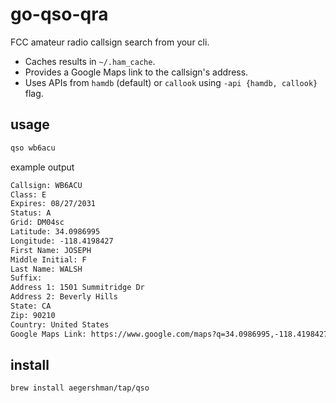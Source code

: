 # go-qso-qra

FCC amateur radio callsign search from your cli.

- Caches results in `~/.ham_cache`.
- Provides a Google Maps link to the callsign's address.
- Uses APIs from `hamdb` (default) or `callook` using `-api {hamdb, callook}` flag.

## usage

```sh
qso wb6acu
```

example output

```txt
Callsign: WB6ACU
Class: E
Expires: 08/27/2031
Status: A
Grid: DM04sc
Latitude: 34.0986995
Longitude: -118.4198427
First Name: JOSEPH
Middle Initial: F
Last Name: WALSH
Suffix:
Address 1: 1501 Summitridge Dr
Address 2: Beverly Hills
State: CA
Zip: 90210
Country: United States
Google Maps Link: https://www.google.com/maps?q=34.0986995,-118.4198427
```

## install

```sh
brew install aegershman/tap/qso
```
